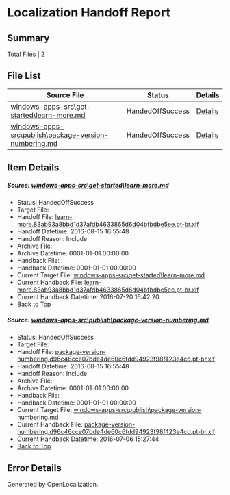 # <a name='report-top'></a> Localization Handoff Report

## Summary
 Total Files | 2

## File List
 Source File | Status | Details 
 ----------- | ------ | ------- 
 [windows-apps-src\get-started\learn-more.md](https://github.com/Microsoft/windows-apps/blob/00fd1109a47e66cde418746c5ef19e5195516617/windows-apps-src/get-started/learn-more.md) | HandedOffSuccess | [Details](#a541072435775d1e23ecb3cb22b2a55c817481073923)
 [windows-apps-src\publish\package-version-numbering.md](https://github.com/Microsoft/windows-apps/blob/ca273ab6d881b350c2f5a48eafee38c74ac0f36a/windows-apps-src/publish/package-version-numbering.md) | HandedOffSuccess | [Details](#2668152ba471986e00831bdcf46e5a2feba54dcd5027)

## Item Details
##### <a name='a541072435775d1e23ecb3cb22b2a55c817481073923'></a> Source: [windows-apps-src\get-started\learn-more.md](https://github.com/Microsoft/windows-apps/blob/00fd1109a47e66cde418746c5ef19e5195516617/windows-apps-src/get-started/learn-more.md)
* Status: HandedOffSuccess
* Target File: 
* Handoff File: [learn-more.83ab93a8bbd1d37afdb4633865d6d04bfbdbe5ee.pt-br.xlf](https://github.com/Microsoft/WDG.handoff/blob/6976792bdb944669608331e6c8cd3f80701ce86a/ol-handoff/Microsoft/windows-apps.pt-br/master/learn-more.83ab93a8bbd1d37afdb4633865d6d04bfbdbe5ee.pt-br.xlf)
* Handoff Datetime: 2016-08-15 16:55:48
* Handoff Reason: Include
* Archive File: 
* Archive Datetime: 0001-01-01 00:00:00
* Handback File: 
* Handback Datetime: 0001-01-01 00:00:00
* Current Target File: [windows-apps-src\get-started\learn-more.md](https://github.com/Microsoft/windows-apps.pt-br/blob/dbf044f5167007197ae221733c90ee5d3e669f73/windows-apps-src/get-started/learn-more.md)
* Current Handback File: [learn-more.83ab93a8bbd1d37afdb4633865d6d04bfbdbe5ee.pt-br.xlf](https://github.com/Microsoft/WDG.handback/blob/cbf08cbc88fac88dd61c866fefb7cd76d2b0d9a8/ol-handback/Microsoft/windows-apps.pt-br/master/learn-more.83ab93a8bbd1d37afdb4633865d6d04bfbdbe5ee.pt-br.xlf)
* Current Handback Datetime: 2016-07-20 16:42:20
* [Back to Top](#report-top)

##### <a name='2668152ba471986e00831bdcf46e5a2feba54dcd5027'></a> Source: [windows-apps-src\publish\package-version-numbering.md](https://github.com/Microsoft/windows-apps/blob/ca273ab6d881b350c2f5a48eafee38c74ac0f36a/windows-apps-src/publish/package-version-numbering.md)
* Status: HandedOffSuccess
* Target File: 
* Handoff File: [package-version-numbering.d96c46cce07bde4de60c6fdd94923f98f423e4cd.pt-br.xlf](https://github.com/Microsoft/WDG.handoff/blob/6976792bdb944669608331e6c8cd3f80701ce86a/ol-handoff/Microsoft/windows-apps.pt-br/master/package-version-numbering.d96c46cce07bde4de60c6fdd94923f98f423e4cd.pt-br.xlf)
* Handoff Datetime: 2016-08-15 16:55:48
* Handoff Reason: Include
* Archive File: 
* Archive Datetime: 0001-01-01 00:00:00
* Handback File: 
* Handback Datetime: 0001-01-01 00:00:00
* Current Target File: [windows-apps-src\publish\package-version-numbering.md](https://github.com/Microsoft/windows-apps.pt-br/blob/b7cc1700e5930854bd1f5cdef3b4a27520adc15a/windows-apps-src/publish/package-version-numbering.md)
* Current Handback File: [package-version-numbering.d96c46cce07bde4de60c6fdd94923f98f423e4cd.pt-br.xlf](https://github.com/Microsoft/WDG.handback/blob/7d943cc6c136850b0652613949438de118f8068c/ol-handback/Microsoft/windows-apps.pt-br/master/package-version-numbering.d96c46cce07bde4de60c6fdd94923f98f423e4cd.pt-br.xlf)
* Current Handback Datetime: 2016-07-06 15:27:44
* [Back to Top](#report-top)


## Error Details

Generated by OpenLocalization.

